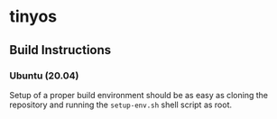 # tinyos
## Build Instructions
### Ubuntu (20.04)
Setup of a proper build environment should be as easy as cloning the repository and running the `setup-env.sh` shell script as root.
